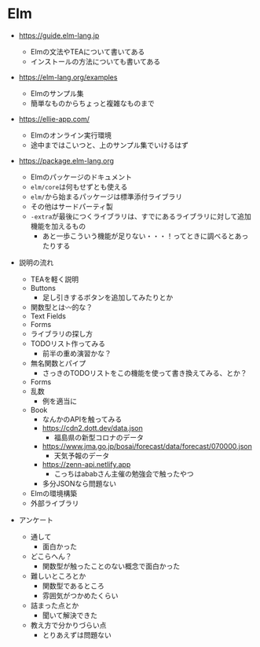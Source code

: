 # Elm

- https://guide.elm-lang.jp
  - Elmの文法やTEAについて書いてある
  - インストールの方法についても書いてある
- https://elm-lang.org/examples
  - Elmのサンプル集
  - 簡単なものからちょっと複雑なものまで
- https://ellie-app.com/
  - Elmのオンライン実行環境
  - 途中まではこいつと、上のサンプル集でいけるはず
- https://package.elm-lang.org
  - Elmのパッケージのドキュメント
  - `elm/core`は何もせずとも使える
  - `elm/`から始まるパッケージは標準添付ライブラリ
  - その他はサードパーティ製
  - `-extra`が最後につくライブラリは、すでにあるライブラリに対して追加機能を加えるもの
    - あと一歩こういう機能が足りない・・・！ってときに調べるとあったりする

- 説明の流れ
  - TEAを軽く説明
  - Buttons
    - 足し引きするボタンを追加してみたりとか
  - 関数型とは〰的な？
  - Text Fields
  - Forms
  - ライブラリの探し方
  - TODOリスト作ってみる
    - 前半の重め演習かな？
  - 無名関数とパイプ
    - さっきのTODOリストをこの機能を使って書き換えてみる、とか？
  - Forms
  - 乱数
    - 例を適当に
  - Book
    - なんかのAPIを触ってみる
    - https://cdn2.dott.dev/data.json
      - 福島県の新型コロナのデータ
    - https://www.jma.go.jp/bosai/forecast/data/forecast/070000.json
      - 天気予報のデータ
    - https://zenn-api.netlify.app
      - こっちはababさん主催の勉強会で触ったやつ
    - 多分JSONなら問題ない
  - Elmの環境構築
  - 外部ライブラリ

- アンケート
  - 通して
    - 面白かった
  - どこらへん？
    - 関数型が触ったことのない概念で面白かった
  - 難しいところとか
    - 関数型であるところ
    - 雰囲気がつかめたくらい
  - 詰まった点とか
    - 聞いて解決できた
  - 教え方で分かりづらい点
    - とりあえずは問題ない
